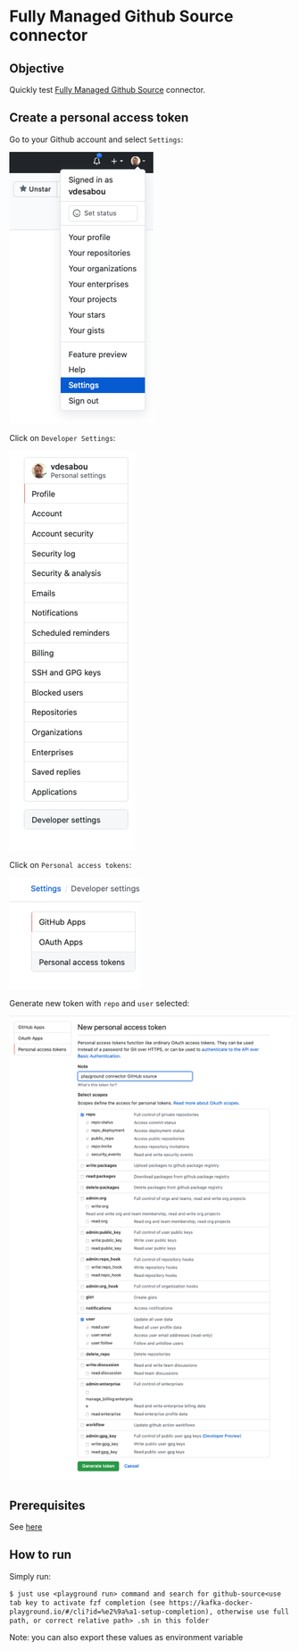 # Fully Managed Github Source connector



## Objective

Quickly test [Fully Managed Github Source](https://docs.confluent.io/cloud/current/connectors/cc-github-source.html) connector.


## Create a personal access token

Go to your Github account and select `Settings`:

![Github api token](Screenshot1.png)

Click on `Developer Settings`:

![Github api token](Screenshot2.png)

Click on `Personal access tokens`:

![Github api token](Screenshot3.png)

Generate new token with `repo` and `user` selected:

![Github api token](Screenshot4.png)

## Prerequisites

See [here](https://kafka-docker-playground.io/#/how-to-use?id=%f0%9f%8c%a4%ef%b8%8f-confluent-cloud-examples)


## How to run

Simply run:

```
$ just use <playground run> command and search for github-source<use tab key to activate fzf completion (see https://kafka-docker-playground.io/#/cli?id=%e2%9a%a1-setup-completion), otherwise use full path, or correct relative path> .sh in this folder
```

Note: you can also export these values as environment variable
